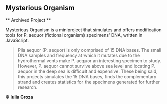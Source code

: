 ## Mysterious Organism

** Archived Project ** <br>

Mysterious Organism is a miniproject that simulates and offers modification tools for P. aequor (fictional organism) specimens' DNA, written in JavaScript. 

> Pila aequor (P. aequor) is only comprised of 15 DNA bases. The small DNA samples and frequency at which it mutates due to the hydrothermal vents make P. aequor an interesting specimen to study. However, P. aequor cannot survive above sea level and locating P. aequor in the deep sea is difficult and expensive. These being said, this projects simulates the 15 DNA bases, finds the complementary strand and creates statistics for the specimens generated for further research.

**© Iulia Groza**
